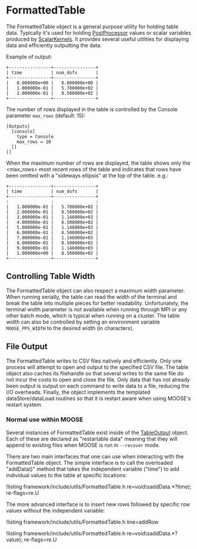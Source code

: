# FormattedTable

The FormattedTable object is a general purpose utility for holding table data. Typically it's used for holding [PostProcessor](syntax/Postprocessors/index.md)
values or scalar variables produced by [ScalarKernels](/ScalarKernels/index.md). It provides several useful utilities for displaying data and efficiently
outputting the data.

Example of output:

```
+----------------+----------------+
| time           | num_dofs       |
+----------------+----------------+
|   0.000000e+00 |   0.000000e+00 |
|   1.000000e-01 |   5.780000e+02 |
|   2.000000e-01 |   8.500000e+02 |
+----------------+----------------+
```

The number of rows displayed in the table is controlled by the Console parameter `max_rows` (default: 15):

```
[Outputs]
  [console]
    type = Console
    max_rows = 10
  []
[]
```

When the maximum number of rows are displayed, the table shows only the <max_rows> most recent rows of the table and
indicates that rows have been omitted with a "sideways ellipsis" at the top of the table. e.g.:

```
+----------------+----------------+
| time           | num_dofs       |
+----------------+----------------+
:                :                :
|   1.000000e-01 |   5.780000e+02 |
|   2.000000e-01 |   8.500000e+02 |
|   3.000000e-01 |   1.146000e+03 |
|   4.000000e-01 |   8.500000e+02 |
|   5.000000e-01 |   1.146000e+03 |
|   6.000000e-01 |   8.500000e+02 |
|   7.000000e-01 |   1.146000e+03 |
|   8.000000e-01 |   8.500000e+02 |
|   9.000000e-01 |   1.146000e+03 |
|   1.000000e+00 |   8.500000e+02 |
+----------------+----------------+
```

## Controlling Table Width

The FormattedTable object can also respect a maximum width parameter. When running serially, the table can read the width
of the terminal and break the table into multiple pieces for better readability. Unfortunately, the terminal width parameter
is not available when running through MPI or any other batch mode, which is typical when running on a cluster. The table
width can also be controlled by setting an environment variable `MOOSE_PPS_WIDTH` to the desired width (in characters).

## File Output

The FormattedTable writes to CSV files natively and efficiently. Only one process will attempt to open and output to the specified
CSV file. The table object also caches its filehandle so that several writes to the same file do not incur the costs to
open and close the file. Only data that has not already been output is output on each command to write data to a file, reducing
the I/O overheads. Finally, the object implements the templated dataStore/dataLoad routines so that it is restart aware
when using MOOSE's restart system.

### Normal use within MOOSE

Several instances of FormattedTable exist inside of the [TableOutput](/TableOutput.md) object. Each of these are declared
as "restartable data" meaning that they will append to existing files when MOOSE is run in `--recover` mode.

There are two main interfaces that one can use when interacting with the FormattedTable object. The simple interface is to call
the overloaded "addData()" method that takes the independent variable ("time") to add individual values to the table at specific locations:

!listing framework/include/utils/FormattedTable.h re=void\saddData.*?time\); re-flags=re.U

The more advanced interface is to insert new rows followed by specific row values without the independent variable:

!listing framework/include/utils/FormattedTable.h line=addRow

!listing framework/include/utils/FormattedTable.h re=void\saddData.*?value\); re-flags=re.U
